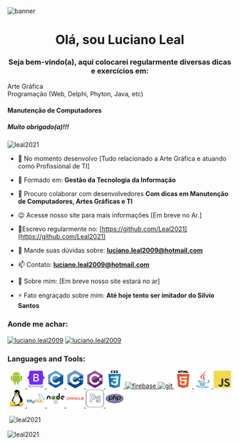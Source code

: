 ![banner](https://github.com/Leal2021/RecallTI/blob/main/imagens/LogoRedondado.png?raw=true)
<h1 align="center"><b></b>Olá, sou Luciano Leal</b></h1>
<h3 align="center">Seja bem-vindo(a), aqui colocarei regularmente diversas dicas e exercícios em:</h3>
<div>Arte Gráfica</div>
<div>Programação (Web, Delphi, Phyton, Java, etc)</div>
  <h4>Manutenção de Computadores</h4>
  <h5>Muito obrigado(a)!!!</h5>
<p align="left"> <img src="https://komarev.com/ghpvc/?username=leal2021&label=Profile%20views&color=0e75b6&style=flat" alt="leal2021" /> </p>

- 🔭 No momento desenvolvo [Tudo relacionado a Arte Gráfica e atuando como Profissional de TI]

- 🌱 Formado em: **Gestão da Tecnologia da Informação**

- 👯 Procuro colaborar com desenvolvedores **Com dicas em Manutenção de Computadores, Artes Gráficas e TI**

- 😉 Acesse nosso site para mais informações [Em breve no Ar.]

- 📝Escrevo regularmente no: [https://github.com/Leal2021](https://github.com/Leal2021)

- 💬 Mande suas dúvidas sobre: **luciano.leal2009@hotmail.com**

- 📫 Contato: **luciano.leal2009@hotmail.com**

- 📄 Sobre mim: [Em breve nosso site estará no ar]

- ⚡ Fato engraçado sobre mim: **Até hoje tento ser imitador do Silvio Santos**

<h3 align="left">Aonde me achar:</h3>
<p align="left">
<a href="https://fb.com/luciano.leal2009" target="blank"><img align="center" src="https://raw.githubusercontent.com/rahuldkjain/github-profile-readme-generator/master/src/images/icons/Social/facebook.svg" alt="luciano.leal2009" height="30" width="40" /></a>
<a href="https://instagram.com/luciano.leal2009" target="blank"><img align="center" src="https://raw.githubusercontent.com/rahuldkjain/github-profile-readme-generator/master/src/images/icons/Social/instagram.svg" alt="luciano.leal2009" height="30" width="40" /></a>
</p>

<h3 align="left">Languages and Tools:</h3>
<p align="left"> <a href="https://developer.android.com" target="_blank" rel="noreferrer"> <img src="https://raw.githubusercontent.com/devicons/devicon/master/icons/android/android-original-wordmark.svg" alt="android" width="40" height="40"/> </a> <a href="https://getbootstrap.com" target="_blank" rel="noreferrer"> <img src="https://raw.githubusercontent.com/devicons/devicon/master/icons/bootstrap/bootstrap-plain-wordmark.svg" alt="bootstrap" width="40" height="40"/> </a> <a href="https://www.cprogramming.com/" target="_blank" rel="noreferrer"> <img src="https://raw.githubusercontent.com/devicons/devicon/master/icons/c/c-original.svg" alt="c" width="40" height="40"/> </a> <a href="https://www.w3schools.com/cpp/" target="_blank" rel="noreferrer"> <img src="https://raw.githubusercontent.com/devicons/devicon/master/icons/cplusplus/cplusplus-original.svg" alt="cplusplus" width="40" height="40"/> </a> <a href="https://www.w3schools.com/cs/" target="_blank" rel="noreferrer"> <img src="https://raw.githubusercontent.com/devicons/devicon/master/icons/csharp/csharp-original.svg" alt="csharp" width="40" height="40"/> </a> <a href="https://www.w3schools.com/css/" target="_blank" rel="noreferrer"> <img src="https://raw.githubusercontent.com/devicons/devicon/master/icons/css3/css3-original-wordmark.svg" alt="css3" width="40" height="40"/> </a> <a href="https://firebase.google.com/" target="_blank" rel="noreferrer"> <img src="https://www.vectorlogo.zone/logos/firebase/firebase-icon.svg" alt="firebase" width="40" height="40"/> </a> <a href="https://git-scm.com/" target="_blank" rel="noreferrer"> <img src="https://www.vectorlogo.zone/logos/git-scm/git-scm-icon.svg" alt="git" width="40" height="40"/> </a> <a href="https://www.w3.org/html/" target="_blank" rel="noreferrer"> <img src="https://raw.githubusercontent.com/devicons/devicon/master/icons/html5/html5-original-wordmark.svg" alt="html5" width="40" height="40"/> </a> <a href="https://www.java.com" target="_blank" rel="noreferrer"> <img src="https://raw.githubusercontent.com/devicons/devicon/master/icons/java/java-original.svg" alt="java" width="40" height="40"/> </a> <a href="https://developer.mozilla.org/en-US/docs/Web/JavaScript" target="_blank" rel="noreferrer"> <img src="https://raw.githubusercontent.com/devicons/devicon/master/icons/javascript/javascript-original.svg" alt="javascript" width="40" height="40"/> </a> <a href="https://www.linux.org/" target="_blank" rel="noreferrer"> <img src="https://raw.githubusercontent.com/devicons/devicon/master/icons/linux/linux-original.svg" alt="linux" width="40" height="40"/> </a> <a href="https://www.mysql.com/" target="_blank" rel="noreferrer"> <img src="https://raw.githubusercontent.com/devicons/devicon/master/icons/mysql/mysql-original-wordmark.svg" alt="mysql" width="40" height="40"/> </a> <a href="https://nodejs.org" target="_blank" rel="noreferrer"> <img src="https://raw.githubusercontent.com/devicons/devicon/master/icons/nodejs/nodejs-original-wordmark.svg" alt="nodejs" width="40" height="40"/> </a> <a href="https://www.oracle.com/" target="_blank" rel="noreferrer"> <img src="https://raw.githubusercontent.com/devicons/devicon/master/icons/oracle/oracle-original.svg" alt="oracle" width="40" height="40"/> </a> <a href="https://www.photoshop.com/en" target="_blank" rel="noreferrer"> <img src="https://raw.githubusercontent.com/devicons/devicon/master/icons/photoshop/photoshop-line.svg" alt="photoshop" width="40" height="40"/> </a> <a href="https://www.php.net" target="_blank" rel="noreferrer"> <img src="https://raw.githubusercontent.com/devicons/devicon/master/icons/php/php-original.svg" alt="php" width="40" height="40"/> </a> </p>

<p>&nbsp;<img align="center" src="https://github-readme-stats.vercel.app/api?username=leal2021&show_icons=true&theme=dark&locale=en" alt="leal2021" /></p>

<p><img align="center" src="https://github-readme-streak-stats.herokuapp.com/?user=leal2021&theme=dark" alt="leal2021" /></p>
